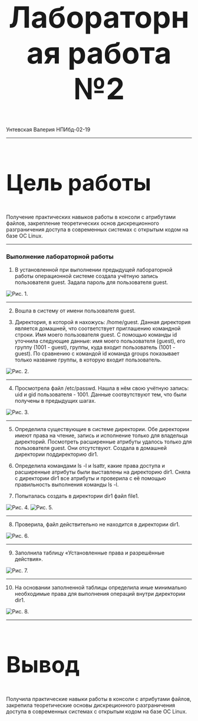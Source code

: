<style>
h1 {
    font-size: 80px;
    text-align: center;
}
h2 {
    font-size: 60px;
}
{
    text-align: justify;

}
section.fio {
    text-align: right;
}
</style>

# Лабораторная работа №2
<!-- _class: fio -->
Унтевская Валерия
НПИбд-02-19

---
## Цель работы
  Получение практических навыков работы в консоли с атрибутами файлов, закрепление теоретических основ дискреционного разграничения доступа в современных системах с открытым кодом на базе ОС Linux.

---
### Выполнение лабораторной работы
1. В установленной при выполнении предыдущей лабораторной работы операционной системе создала учётную запись пользователя guest. Задала пароль для пользователя guest.

![Рис. 1.](imag/1.png)

---

2. Вошла в систему от имени пользователя guest.

3. Директория, в которой я нахожусь: /home/guest. Данная директория является домашней, что соответствует приглашению командной строки. Имя моего пользователя guest. С помощью команды id уточнила следующие данные: имя моего пользователя (guest), его группу (1001 - guest), группы, куда входит пользователь (1001 - guest). По сравнению с командой id команда groups показывает только название группы, в которую входит пользователь.

![Рис. 2.](imag/2.png)

---

4. Просмотрела файл /etc/passwd. Нашла в нём свою учётную запись: uid и gid пользователя - 1001. Данные соотвутствуют тем, что были получены в предыдущих шагах.

![Рис. 3.](imag/3.png)


---

5. Определила существующие в системе директории. Обе директории имеют права на чтение, запись и исполнение только для владельца директорий. Посмотреть расширенные атрибуты удалось только для пользователя guest. Они отсутствуют. Создала в домашней директории поддиректорию dir1.

6. Определила командами ls -l и lsattr, какие права доступа и расширенные атрибуты были выставлены на директорию dir1. Сняла с директории dir1 все атрибуты и проверила с её помощью правильность выполнения команды ls -l.

7. Попыталась создать в директории dir1 файл file1.

![Рис. 4.](imag/4.png)
![Рис. 5.](imag/5.png)

---

8. Проверила, файл действительно не находится в директории dir1.

![Рис. 6.](imag/6.png)

---

9. Заполнила таблицу «Установленные права и разрешённые действия».

![Рис. 7.](imag/7.png)

---

10. На основании заполненной таблицы определила иные минимально необходимые права для выполнения операций внутри директории dir1.

![Рис. 8.](imag/8.png)

---
## Вывод
Получила практические навыки работы в консоли с атрибутами файлов, закрепила теоретические основы дискреционного разграничения доступа в современных системах с открытым кодом на базе ОС Linux.
